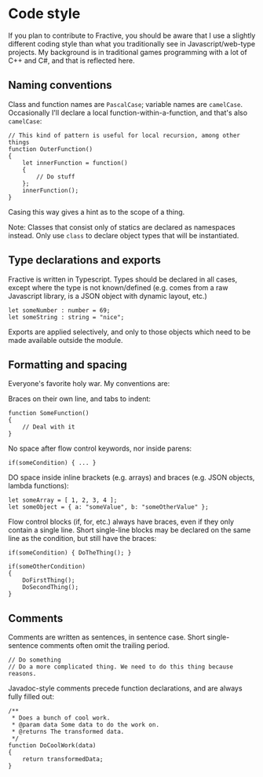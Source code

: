 # Code style

If you plan to contribute to Fractive, you should be aware that I use a slightly different coding style than what you traditionally see in Javascript/web-type projects. My background is in traditional games programming with a lot of C++ and C#, and that is reflected here.

## Naming conventions

Class and function names are `PascalCase`; variable names are `camelCase`. Occasionally I'll declare a local function-within-a-function, and that's also `camelCase`:

	// This kind of pattern is useful for local recursion, among other things
	function OuterFunction()
	{
		let innerFunction = function()
		{
			// Do stuff
		};
		innerFunction();
	}

Casing this way gives a hint as to the scope of a thing.

Note: Classes that consist only of statics are declared as namespaces instead. Only use `class` to declare object types that will be instantiated.

## Type declarations and exports

Fractive is written in Typescript. Types should be declared in all cases, except where the type is not known/defined (e.g. comes from a raw Javascript library, is a JSON object with dynamic layout, etc.)

	let someNumber : number = 69;
	let someString : string = "nice";

Exports are applied selectively, and only to those objects which need to be made available outside the module.

## Formatting and spacing

Everyone's favorite holy war. My conventions are:

Braces on their own line, and tabs to indent:

	function SomeFunction()
	{
		// Deal with it
	}

No space after flow control keywords, nor inside parens:

	if(someCondition) { ... }

DO space inside inline brackets (e.g. arrays) and braces (e.g. JSON objects, lambda functions):

	let someArray = [ 1, 2, 3, 4 ];
	let someObject = { a: "someValue", b: "someOtherValue" };

Flow control blocks (if, for, etc.) always have braces, even if they only contain a single line. Short single-line blocks may be declared on the same line as the condition, but still have the braces:

	if(someCondition) { DoTheThing(); }
	
	if(someOtherCondition)
	{
		DoFirstThing();
		DoSecondThing();
	}

## Comments

Comments are written as sentences, in sentence case. Short single-sentence comments often omit the trailing period.

	// Do something
	// Do a more complicated thing. We need to do this thing because reasons.

Javadoc-style comments precede function declarations, and are always fully filled out:

	/**
	 * Does a bunch of cool work.
	 * @param data Some data to do the work on.
	 * @returns The transformed data.
	 */
	function DoCoolWork(data)
	{
		return transformedData;
	}
